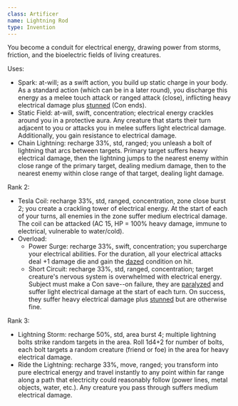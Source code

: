 ```yaml
---
class: Artificer
name: Lightning Rod
type: Invention
---
```


You become a conduit for electrical energy, drawing power from storms, friction, and the bioelectric fields of living creatures.

Uses:
- Spark: at-will; as a swift action, you build up static charge in your body. As a standard action (which can be in a later round), you discharge this energy as a melee touch attack or ranged attack (close), inflicting heavy electrical damage plus [stunned](../../../system/conditions/stunned.md) (Con ends).
- Static Field: at-will, swift, concentration; electrical energy crackles around you in a protective aura. Any creature that starts their turn adjacent to you or attacks you in melee suffers light electrical damage. Additionally, you gain resistance to electrical damage.
- Chain Lightning: recharge 33%, std, ranged; you unleash a bolt of lightning that arcs between targets. Primary target suffers heavy electrical damage, then the lightning jumps to the nearest enemy within close range of the primary target, dealing medium damage, then to the nearest enemy within close range of that target, dealing light damage.

Rank 2:
- Tesla Coil: recharge 33%, std, ranged, concentration, zone close burst 2; you create a crackling tower of electrical energy. At the start of each of your turns, all enemies in the zone suffer medium electrical damage. The coil can be attacked (AC 15, HP = 100% heavy damage, immune to electrical, vulnerable to water/cold).
- Overload:
  - Power Surge: recharge 33%, swift, concentration; you supercharge your electrical abilities. For the duration, all your electrical attacks deal +1 damage die and gain the [dazed](/system/conditions/dazed.md) condition on hit.
  - Short Circuit: recharge 33%, std, ranged, concentration; target creature's nervous system is overwhelmed with electrical energy. Subject must make a Con save--on failure, they are [paralyzed](/system/conditions/paralyzed.md) and suffer light electrical damage at the start of each turn. On success, they suffer heavy electrical damage plus [stunned](/system/conditions/stunned.md) but are otherwise fine.

Rank 3:
- Lightning Storm: recharge 50%, std, area burst 4; multiple lightning bolts strike random targets in the area. Roll 1d4+2 for number of bolts, each bolt targets a random creature (friend or foe) in the area for heavy electrical damage.
- Ride the Lightning: recharge 33%, move, ranged; you transform into pure electrical energy and travel instantly to any point within far range along a path that electricity could reasonably follow (power lines, metal objects, water, etc.). Any creature you pass through suffers medium electrical damage.